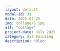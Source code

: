 ```yaml
---
layout: default
modal-id: 31
date: 2025-07-25
img: collage/6.jpg
alt: "collage"
project-date: July 2025
category: Oil Painting
description: "Oleo"
---
```

